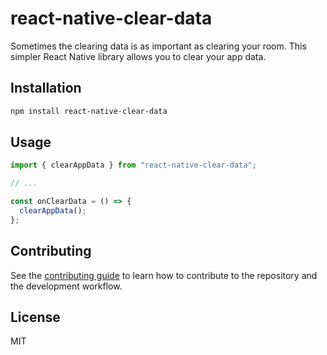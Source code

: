 # react-native-clear-data
Sometimes the clearing data is as important as clearing your room. This simpler React Native library allows you to clear your app data.

## Installation

```sh
npm install react-native-clear-data
```

## Usage

```js
import { clearAppData } from "react-native-clear-data";

// ...

const onClearData = () => {
  clearAppData();
};
```

## Contributing

See the [contributing guide](CONTRIBUTING.md) to learn how to contribute to the repository and the development workflow.

## License

MIT
